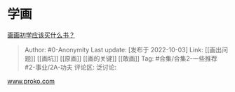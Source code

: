 # 学画
[画画初学应该买什么书？](https://www.zhihu.com/question/359495144/answer/2699655781)

> Author: #0-Anonymity
> Last update: [发布于 2022-10-03]
> Link: [[画出问题]] [[画坑]] [[原画]] [[画的关键]] [[敢画]]
> Tag: #合集/合集2-一些推荐 #2-事业/2A-功夫
> 评论区:
> 泛讨论:

www.proko.com
